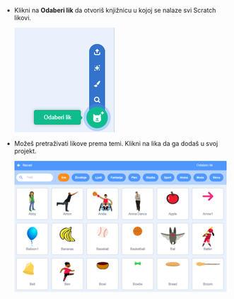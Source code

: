 + Klikni na **Odaberi lik** da otvoriš knjižnicu u kojoj se nalaze svi Scratch likovi.
    
    ![snimka zaslona](images/sprite-library.png)

+ Možeš pretraživati likove prema temi. Klikni na lika da ga dodaš u svoj projekt.
    
    ![snimka zaslona](images/sprite-choose.png)